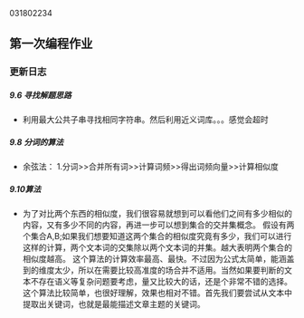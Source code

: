 031802234
## 第一次编程作业

### 更新日志

##### 9.6 寻找解题思路 

+ 利用最大公共子串寻找相同字符串。然后利用近义词库。。。感觉会超时

##### 9.8 分词的算法

+ 余弦法： 1.分词>>合并所有词>>计算词频>>得出词频向量>>计算相似度

##### 9.10算法
+ 为了对比两个东西的相似度，我们很容易就想到可以看他们之间有多少相似的内容，又有多少不同的内容，再进一步可以想到集合的交并集概念。
假设有两个集合A,B;如果我们想要知道这两个集合的相似度究竟有多少，我们可以进行这样的计算，两个文本词的交集除以两个文本词的并集。越大表明两个集合的相似度越高。
这个算法的计算效率最高、最快。不过因为公式太简单，能涵盖到的维度太少，所以在需要比较高准度的场合并不适用。当然如果要判断的文本不存在语义等复杂问题要考虑，量又比较大的话，还是个非常不错的选择。
这个算法比较简单，也很好理解，效果也相对不错。首先我们要尝试从文本中提取出关键词，也就是最能描述文章主题的关键词。
